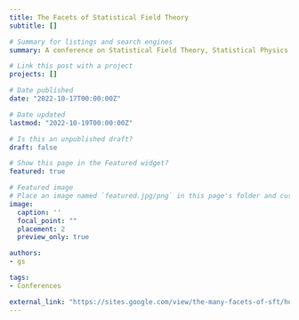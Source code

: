 ```yaml
---
title: The Facets of Statistical Field Theory
subtitle: []

# Summary for listings and search engines
summary: A conference on Statistical Field Theory, Statistical Physics and their interdisciplinary applications in Trieste, in honour of Sergio Caracciolo's 70th birthday, organise, amongst the others, by G. Sicuro.

# Link this post with a project
projects: []

# Date published
date: "2022-10-17T00:00:00Z"

# Date updated
lastmod: "2022-10-19T00:00:00Z"

# Is this an unpublished draft?
draft: false

# Show this page in the Featured widget?
featured: true

# Featured image
# Place an image named `featured.jpg/png` in this page's folder and customize its options here.
image:
  caption: ''
  focal_point: ""
  placement: 2
  preview_only: true

authors:
- gs

tags:
- Conferences

external_link: "https://sites.google.com/view/the-many-facets-of-sft/home"
---
```

